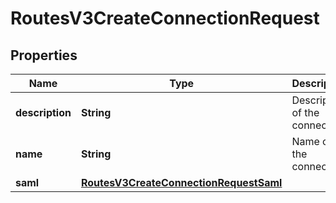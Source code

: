 

# RoutesV3CreateConnectionRequest


## Properties

| Name | Type | Description | Notes |
|------------ | ------------- | ------------- | -------------|
|**description** | **String** | Description of the connection |  [optional] |
|**name** | **String** | Name of the connection |  [optional] |
|**saml** | [**RoutesV3CreateConnectionRequestSaml**](RoutesV3CreateConnectionRequestSaml.md) |  |  [optional] |



